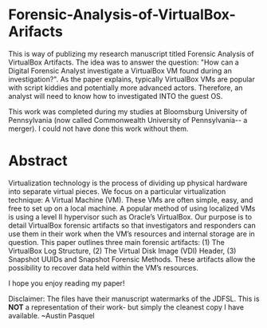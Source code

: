 # Forensic-Analysis-of-VirtualBox-Arifacts
This is way of publizing my research manuscript titled Forensic Analysis of VirtualBox Artifacts. The idea was to answer the question: "How can a Digital Forensic Analyst investigate a VirtualBox VM found during an investigation?". As the paper explains, typically VirtualBox VMs are popular with script kiddies and potentially more advanced actors. Therefore, an analyst will need to know how to investigated INTO the guest OS. 

This work was completed during my studies at Bloomsburg University of Pennsylvania (now called Commonwealth University of Pennsylvania-- a merger). I could not have done this work without them. 

# Abstract

Virtualization technology is the process of dividing up physical hardware into separate virtual pieces. We focus on a particular virtualization technique: A Virtual Machine (VM). These VMs are often simple, easy, and free to set up on a local machine. A popular method of using localized VMs is using a level II hypervisor such as Oracle’s VirtualBox. Our purpose is to detail VirtualBox forensic artifacts so that investigators and responders can use them in their work when the VM’s resources and internal storage are in question. This paper outlines three main forensic artifacts: (1) The VirtualBox Log Structure, (2) The Virtual Disk Image (VDI) Header, (3) Snapshot UUIDs and Snapshot Forensic Methods. These artifacts allow the possibility to recover data held within the VM’s resources.

I hope you enjoy reading my paper! 


Disclaimer: The files have their manuscript watermarks of the JDFSL. This is **NOT** a representation of their work- but simply the cleanest copy I have available. 
~Austin Pasquel
